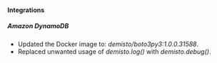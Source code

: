 
#### Integrations
##### Amazon DynamoDB
- Updated the Docker image to: *demisto/boto3py3:1.0.0.31588*.
- Replaced unwanted usage of *demisto.log()* with *demisto.debug()*.
